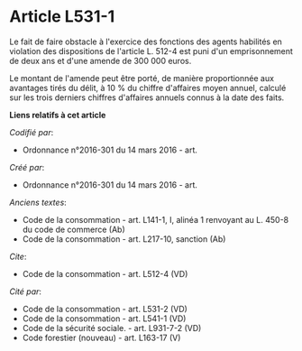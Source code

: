 # Article L531-1

Le fait de faire obstacle à l'exercice des fonctions des agents habilités en violation des dispositions de l'article L. 512-4
est puni d'un emprisonnement de deux ans et d'une amende de 300 000 euros. 

Le montant de l'amende peut être porté, de manière proportionnée aux avantages tirés du délit, à 10 % du chiffre d'affaires
moyen annuel, calculé sur les trois derniers chiffres d'affaires annuels connus à la date des faits.

**Liens relatifs à cet article**

_Codifié par_:

  - Ordonnance n°2016-301 du 14 mars 2016 - art.

_Créé par_:

  - Ordonnance n°2016-301 du 14 mars 2016 - art.

_Anciens textes_:

  - Code de la consommation - art. L141-1, I, alinéa 1 renvoyant au L. 450-8 du code de commerce (Ab)
  - Code de la consommation - art. L217-10, sanction (Ab)

_Cite_:

  - Code de la consommation - art. L512-4 (VD)

_Cité par_:

  - Code de la consommation - art. L531-2 (VD)
  - Code de la consommation - art. L541-1 (VD)
  - Code de la sécurité sociale. - art. L931-7-2 (VD)
  - Code forestier (nouveau) - art. L163-17 (V)
